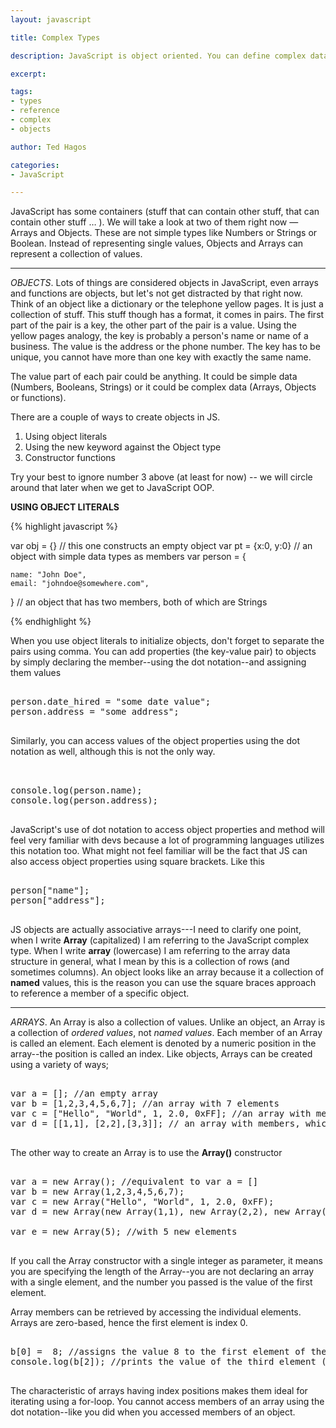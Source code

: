 ```yaml
---
layout: javascript

title: Complex Types

description: JavaScript is object oriented. You can define complex data types in it

excerpt: 

tags:
- types
- reference
- complex
- objects

author: Ted Hagos

categories:
- JavaScript

---
```




JavaScript has some containers (stuff that can contain other stuff, that can contain other stuff … ). We will take a look at two of them right now &mdash; Arrays and Objects. These are not simple types like Numbers or Strings or Boolean. Instead of representing single values, Objects and Arrays can represent a collection of values. 


*** 

*OBJECTS*. Lots of things are considered objects in JavaScript, even arrays and functions are objects, but let's not get distracted by that right now. Think of an object like a dictionary or the telephone yellow pages. It is just a collection of stuff. This stuff though has a format, it comes in pairs. The first part of the pair is a key, the other part of the pair is a value. Using the yellow pages analogy, the key is probably a person's name or name of a business. The value is the address or the phone number. The key has to be unique, you cannot have more than one key with exactly the same name. 

The value part of each pair could be anything. It could be simple data (Numbers, Booleans, Strings) or it could be complex data (Arrays, Objects or functions).

There are a couple of ways to create objects in JS.

1. Using object literals
2. Using the new keyword against the Object type
3. Constructor functions

Try your best to ignore number 3 above (at least for now) -- we will circle around that later when we get to JavaScript OOP.


**USING OBJECT LITERALS**

{% highlight javascript %}

var obj = {} // this one constructs an empty object
var pt 	= {x:0, y:0} // an object with simple data types as members
var person = {

	name: "John Doe",
	email: "johndoe@somewhere.com",

} // an object that has two members, both of which are Strings

{% endhighlight %}

When you use object literals to initialize objects, don't forget to separate the pairs using comma. You can add properties (the key-value pair) to objects by simply declaring the member--using the dot notation--and assigning them values


<pre class="codeblock">

person.date_hired = "some date value";
person.address = "some address";

</pre>

Similarly, you can access values of the object properties using the dot notation as well, although this is not the only way.

<pre class="codeblock"></code>

console.log(person.name);
console.log(person.address);

</pre>

JavaScript's use of dot notation to access object properties and method will feel very familiar with devs because a lot of programming languages utilizes this notation too. What might not feel familiar will be the fact that JS can also access object properties using square brackets. Like this

<pre class="codeblock">

person["name"];
person["address"];

</pre>

JS objects are actually associative arrays---I need to clarify one point, when I write **Array** (capitalized) I am referring to the JavaScript complex type. When I write **array** (lowercase) I am referring to the array data structure in general, what I mean by this is a collection of rows (and sometimes columns). An object looks like an array because it a collection of **named** values, this is the reason you can use the square braces approach to reference a member of a specific object. 

***

*ARRAYS*. An Array is also a collection of values. Unlike an object, an Array is a collection of *ordered values*, not *named values*. Each member of an Array is called an element. Each element is denoted by a numeric position in the array--the position is called an index. Like objects, Arrays can be created using a variety of ways;

<pre class="codeblock">

var a = []; //an empty array
var b = [1,2,3,4,5,6,7]; //an array with 7 elements
var c = ["Hello", "World", 1, 2.0, 0xFF]; //an array with members of diff types
var d = [[1,1], [2,2],[3,3]]; // an array with members, which are also arrays. 

</pre>

The other way to create an Array is to use the **Array()** constructor

<pre class='codeblock'>

var a = new Array(); //equivalent to var a = []
var b = new Array(1,2,3,4,5,6,7);
var c = new Array("Hello", "World", 1, 2.0, 0xFF);
var d = new Array(new Array(1,1), new Array(2,2), new Array(3,3));

var e = new Array(5); //with 5 new elements

</pre>

If you call the Array constructor with a single integer as parameter, it means you are specifying the length of the Array--you are not declaring an array with a single element, and the number you passed is the value of the first element.

Array members can be retrieved by accessing the individual elements. Arrays are zero-based, hence the first element is index 0.


<pre class="codeblock">

b[0] =  8; //assigns the value 8 to the first element of the Array
console.log(b[2]); //prints the value of the third element (remember, zero based)

</pre>

The characteristic of arrays having index positions makes them ideal for iterating using a for-loop. You cannot access members of an array using the dot notation--like you did when you accessed members of an object.